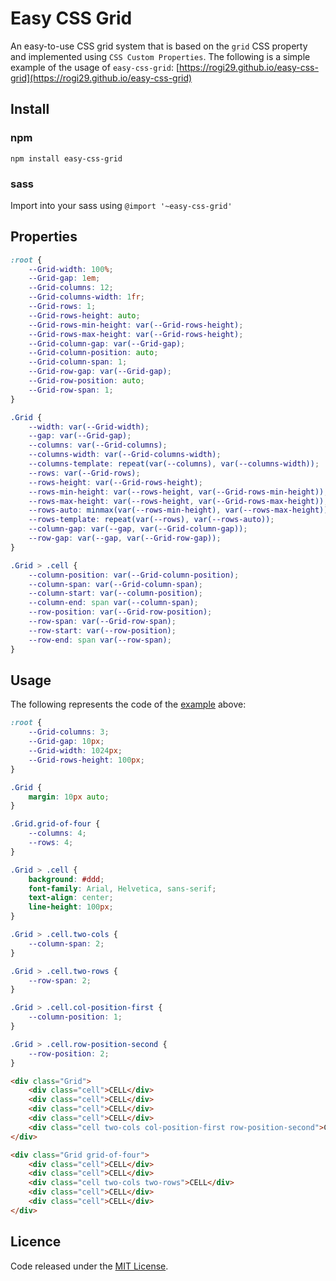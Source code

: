 # Easy CSS Grid
An easy-to-use CSS grid system that is based on the `grid` CSS property and implemented using `CSS Custom Properties`.
The following is a simple example of the usage of `easy-css-grid`: [https://rogi29.github.io/easy-css-grid](https://rogi29.github.io/easy-css-grid)

## Install

### npm
`npm install easy-css-grid` 

### sass 

Import into your sass using `@import '~easy-css-grid'` 

## Properties

``` css
:root {
	--Grid-width: 100%;
	--Grid-gap: 1em;
	--Grid-columns: 12;
	--Grid-columns-width: 1fr;
	--Grid-rows: 1;
	--Grid-rows-height: auto;
	--Grid-rows-min-height: var(--Grid-rows-height);
	--Grid-rows-max-height: var(--Grid-rows-height);
	--Grid-column-gap: var(--Grid-gap);
	--Grid-column-position: auto;
	--Grid-column-span: 1;
	--Grid-row-gap: var(--Grid-gap);
	--Grid-row-position: auto;
	--Grid-row-span: 1;
}

.Grid {
	--width: var(--Grid-width);
	--gap: var(--Grid-gap);
	--columns: var(--Grid-columns);
	--columns-width: var(--Grid-columns-width);
	--columns-template: repeat(var(--columns), var(--columns-width));
	--rows: var(--Grid-rows);
	--rows-height: var(--Grid-rows-height);
	--rows-min-height: var(--rows-height, var(--Grid-rows-min-height));
	--rows-max-height: var(--rows-height, var(--Grid-rows-max-height));
	--rows-auto: minmax(var(--rows-min-height), var(--rows-max-height));
	--rows-template: repeat(var(--rows), var(--rows-auto));
	--column-gap: var(--gap, var(--Grid-column-gap));
	--row-gap: var(--gap, var(--Grid-row-gap));
}

.Grid > .cell {
	--column-position: var(--Grid-column-position);
	--column-span: var(--Grid-column-span);
	--column-start: var(--column-position);
	--column-end: span var(--column-span);
	--row-position: var(--Grid-row-position);
	--row-span: var(--Grid-row-span);
	--row-start: var(--row-position);
	--row-end: span var(--row-span);
}
```

## Usage

The following represents the code of the [example](https://rogi29.github.io/easy-css-grid) above:

``` css
:root {
	--Grid-columns: 3;
	--Grid-gap: 10px;
	--Grid-width: 1024px;
	--Grid-rows-height: 100px;
}

.Grid {
	margin: 10px auto;
}

.Grid.grid-of-four {
	--columns: 4;
	--rows: 4;
}

.Grid > .cell {
	background: #ddd;
	font-family: Arial, Helvetica, sans-serif;
	text-align: center;
	line-height: 100px;
}

.Grid > .cell.two-cols {
	--column-span: 2;
}

.Grid > .cell.two-rows {
	--row-span: 2;
}

.Grid > .cell.col-position-first {
	--column-position: 1;
}

.Grid > .cell.row-position-second {
	--row-position: 2;
}
```

``` html
<div class="Grid">
	<div class="cell">CELL</div>
	<div class="cell">CELL</div>
	<div class="cell">CELL</div>
	<div class="cell">CELL</div>
	<div class="cell two-cols col-position-first row-position-second">CELL</div>
</div>

<div class="Grid grid-of-four">
	<div class="cell">CELL</div>
	<div class="cell">CELL</div>
	<div class="cell two-cols two-rows">CELL</div>
	<div class="cell">CELL</div>
	<div class="cell">CELL</div>
</div>
```

## Licence

Code released under the [MIT License](LICENSE).

